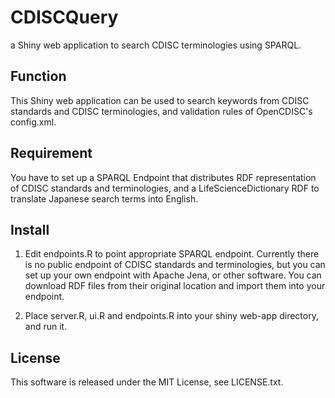 # CDISCQuery

a Shiny web application to search CDISC terminologies using SPARQL.

## Function

This Shiny web application can be used to search keywords from CDISC standards and CDISC terminologies, and validation rules of OpenCDISC's config.xml.

## Requirement

You have to set up a SPARQL Endpoint that distributes RDF representation of CDISC standards and terminologies, and a LifeScienceDictionary RDF to translate Japanese search terms into English.

## Install

1. Edit endpoints.R to point appropriate SPARQL endpoint. Currently there is no public endpoint of CDISC standards and terminologies, but you can set up your own endpoint with Apache Jena, or other software.
You can download RDF files from their original location and import them into your endpoint.

2. Place server.R, ui.R and endpoints.R into your shiny web-app directory, and run it.

## License

This software is released under the MIT License, see LICENSE.txt.
